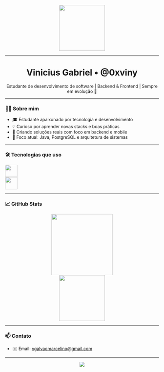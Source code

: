 <div align="center">
  <img src="./eu-anime.jpeg" height="150" />
</div>

---

<h1 align="center">Vinicius Gabriel • @0xviny</h1>

<p align="center">
  Estudante de desenvolvimento de software | Backend & Frontend | Sempre em evolução 🚀
</p>

---

### 👨‍💻 Sobre mim

- 🎓 Estudante apaixonado por tecnologia e desenvolvimento
- 💡 Curioso por aprender novas stacks e boas práticas
- 📱 Criando soluções reais com foco em backend e mobile
- 🎯 Foco atual: Java, PostgreSQL e arquitetura de sistemas

---

### 🛠 Tecnologias que uso

<div align="left">
  <img src="https://skillicons.dev/icons?i=java,kotlin,mongodb,postgres,git,linux,vscode" height="40" />
  <br />
  <img src="https://skillicons.dev/icons?i=html,css,ts,cs,react,nextjs,tailwindcss" height="40" />
</div>

---

### 📈 GitHub Stats

<div align="center">
  <img src="https://streak-stats.demolab.com?user=0xviny&theme=tokyonight&hide_border=true" height="200" />
  <br />
  <img src="https://github-readme-stats.vercel.app/api/top-langs/?username=0xviny&layout=compact&theme=tokyonight&hide_border=true" height="150" />
</div>

---

### 📫 Contato

- ✉️ Email: [vgalvaomarcelino@gmail.com](mailto:vgalvaomarcelino@gmail.com)

---

<div align="center">
  <img src="https://visitor-badge.laobi.icu/badge?page_id=0xviny" />
</div>
